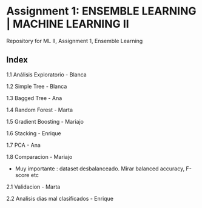 # Assignment 1: ENSEMBLE LEARNING | MACHINE LEARNING II
Repository for ML II, Assignment 1, Ensemble Learning

## Index
1.1 Análisis Exploratorio - Blanca

1.2 Simple Tree - Blanca

1.3 Bagged Tree - Ana

1.4 Random Forest - Marta

1.5 Gradient Boosting - Mariajo

1.6 Stacking - Enrique

1.7 PCA - Ana

1.8 Comparacion - Mariajo
- Muy importante : dataset desbalanceado. Mirar balanced accuracy, F-score etc

2.1 Validacion - Marta

2.2 Analisis dias mal clasificados - Enrique
